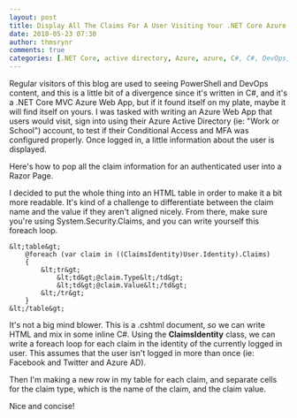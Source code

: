 ```yaml
---
layout: post
title: Display All The Claims For A User Visiting Your .NET Core Azure Web App
date: 2018-05-23 07:30
author: thmsrynr
comments: true
categories: [.NET Core, active directory, Azure, azure, C#, C#, DevOps, identity management, MVC, Razor, Razor, something different, web app]
---
```

Regular visitors of this blog are used to seeing PowerShell and DevOps content, and this is a little bit of a divergence since it's written in C#, and it's a .NET Core MVC Azure Web App, but if it found itself on my plate, maybe it will find itself on yours. I was tasked with writing an Azure Web App that users would visit, sign into using their Azure Active Directory (ie: "Work or School") account, to test if their Conditional Access and MFA was configured properly. Once logged in, a little information about the user is displayed.

Here's how to pop all the claim information for an authenticated user into a Razor Page.

<!--more-->

I decided to put the whole thing into an HTML table in order to make it a bit more readable. It's kind of a challenge to differentiate between the claim name and the value if they aren't aligned nicely. From there, make sure you're using System.Security.Claims, and you can write yourself this foreach loop.
```
&lt;table&gt;
    @foreach (var claim in ((ClaimsIdentity)User.Identity).Claims)
    {
        &lt;tr&gt;
            &lt;td&gt;@claim.Type&lt;/td&gt;
            &lt;td&gt;@claim.Value&lt;/td&gt;
        &lt;/tr&gt;
    }
&lt;/table&gt;
```
It's not a big mind blower. This is a .cshtml document, so we can write HTML and mix in some inline C#. Using the <strong>ClaimsIdentity</strong> class, we can write a foreach loop for each claim in the identity of the currently logged in user. This assumes that the user isn't logged in more than once (ie: Facebook and Twitter and Azure AD).

Then I'm making a new row in my table for each claim, and separate cells for the claim type, which is the name of the claim, and the claim value.

Nice and concise!
